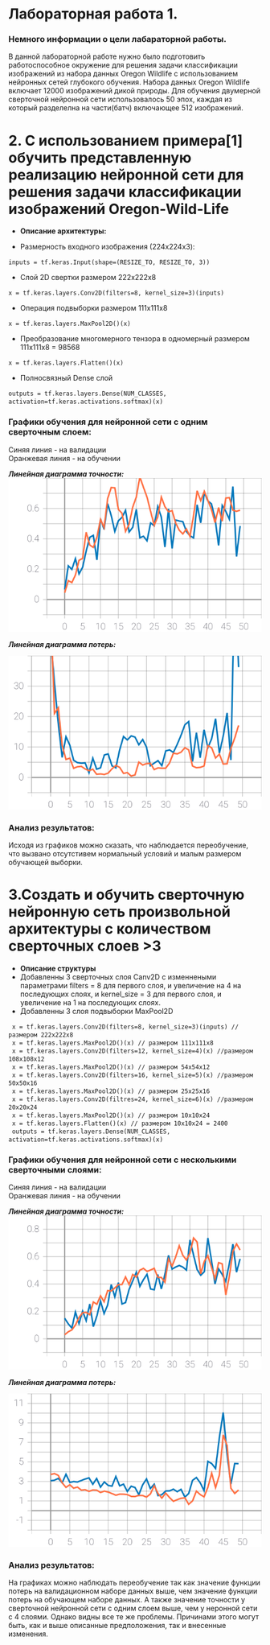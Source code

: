Лабораторная работа 1.  
====

### Немного информации о цели лабараторной работы.
В данной лабораторной работе нужно было подготовить работоспособное окружение для решения задачи классификации изображений из набора данных Oregon Wildlife с использованием
нейронных сетей глубокого обучения. Набора данных Oregon Wildlife включает 12000 изображений дикой природы. Для обучения двумерной сверточной нейронной сети использовалось 50 эпох, каждая из который разделелна на части(батч) включающее 512 изображений.  

# 2. С использованием примера[1] обучить представленную реализацию нейронной сети для решения задачи классификации изображений Oregon-Wild-Life
* **Описание архитектуры:**   
 
* Размерность входного изображения (224x224x3): 
```
inputs = tf.keras.Input(shape=(RESIZE_TO, RESIZE_TO, 3))
```

* Слой 2D свертки размером 222х222х8
```
x = tf.keras.layers.Conv2D(filters=8, kernel_size=3)(inputs)
```

* Операция подвыборки размером 111х111х8
```
x = tf.keras.layers.MaxPool2D()(x)
```

* Преобразование многомерного тензора в одномерный размером 111x111x8 = 98568
 ```
 x = tf.keras.layers.Flatten()(x)
 ```
 
 * Полносвязный Dense слой
```
outputs = tf.keras.layers.Dense(NUM_CLASSES, activation=tf.keras.activations.softmax)(x)
```

 ### Графики обучения для нейронной сети с одним сверточным слоем:
 
Синяя линия - на валидации  
Оранжевая линия - на обучении  

 ***Линейная диаграмма точности:*** 
<img src="./epoch_categorical_accuracy v1.svg">

 ***Линейная диаграмма потерь:*** 
 
<img src="./epoch_loss v1.svg">

### Анализ результатов:

Исходя из графиков можно сказать, что наблюдается переобучение, что вызвано отсутстивем нормальный условий и малым размером обучающей выборки. 

# 3.Создать и обучить сверточную нейронную сеть произвольной архитектуры с количеством сверточных слоев >3
* **Описание структуры** 
* Добавленны 3 сверточных слоя Canv2D с изменнеными параметрами filters = 8 для первого слоя, и увеличение на 4 на последующих слоях, и kernel_size = 3 для первого слоя, и увеличение на 1 на последующих слоях.  
* Добавленны 3 слоя подвыборки MaxPool2D

 ```
  x = tf.keras.layers.Conv2D(filters=8, kernel_size=3)(inputs) //размером 222х222х8
  x = tf.keras.layers.MaxPool2D()(x) // размером 111x111x8 
  x = tf.keras.layers.Conv2D(filters=12, kernel_size=4)(x) //размером 108х108х12
  x = tf.keras.layers.MaxPool2D()(x) // размером 54x54x12
  x = tf.keras.layers.Conv2D(filters=16, kernel_size=5)(x) //размером 50х50х16
  x = tf.keras.layers.MaxPool2D()(x) // размером 25x25x16
  x = tf.keras.layers.Conv2D(filtres=24, kernel_size=6)(x) //размером 20х20х24
  x = tf.keras.layers.MaxPool2D()(x) // размером 10x10x24  
  x = tf.keras.layers.Flatten()(x) // размером 10x10x24 = 2400
  outputs = tf.keras.layers.Dense(NUM_CLASSES, activation=tf.keras.activations.softmax)(x)
  ```


 ### Графики обучения для нейронной сети с несколькими сверточными слоями:
 
Синяя линия - на валидации  
Оранжевая линия - на обучении  

 ***Линейная диаграмма точности:*** 
<img src="./epoch_categorical_accuracy v2.svg">

 ***Линейная диаграмма потерь:*** 
 
<img src="./epoch_loss v2.svg">

### Анализ результатов:

На графиках можно наблюдать переобучение так как значение функции потерь на валидационном наборе данных выше, чем значение функции потерь на обучающем наборе данных. А также значение точности у сверточной нейронной сети с одним слоем выше, чем у неронной сети с 4 слоями.   Однако видны все те же проблемы. Причинами этого могут быть, как и выше описанные предположения, так и внесенные изменения.  

